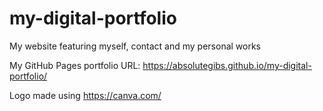 # my-digital-portfolio
My website featuring myself, contact and my personal works

My GitHub Pages portfolio URL:
https://absolutegibs.github.io/my-digital-portfolio/

Logo made using https://canva.com/